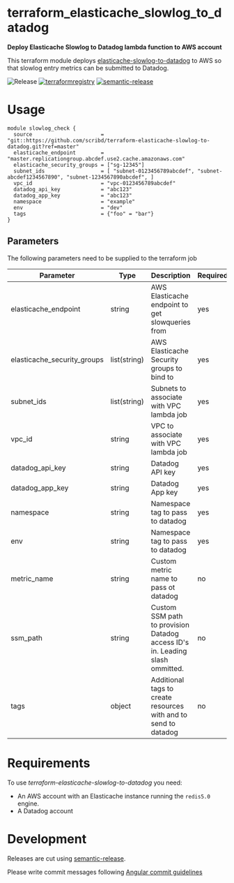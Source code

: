 # terraform_elasticache_slowlog_to_datadog

**Deploy Elasticache Slowlog to Datadog lambda function to AWS account**

This terraform module deploys [elasticache-slowlog-to-datadog](https://github.com/scribd/elasticache-slowlog-to-datadog)
to AWS so that slowlog entry metrics can be submitted to Datadog. 

![Release](https://github.com/scribd/terraform-elasticache-slowlog-to-datadog/workflows/Release/badge.svg)
[![terraformregistry](https://img.shields.io/badge/terraform-registry-blueviolet)](https://registry.terraform.io/modules/scribd/slowlog-to-datadog/elasticache)
[![semantic-release](https://img.shields.io/badge/%20%20%F0%9F%93%A6%F0%9F%9A%80-semantic--release-e10079.svg)](https://github.com/semantic-release/semantic-release)

# Usage

```
module slowlog_check {
  source                      = "git::https://github.com/scribd/terraform-elasticache-slowlog-to-datadog.git?ref=master"
  elasticache_endpoint        = "master.replicationgroup.abcdef.use2.cache.amazonaws.com"
  elasticache_security_groups = ["sg-12345"]
  subnet_ids                  = [ "subnet-0123456789abcdef", "subnet-abcdef1234567890", "subnet-1234567890abcdef", ]
  vpc_id                      = "vpc-0123456789abcdef"
  datadog_api_key             = "abc123"
  datadog_app_key             = "abc123"
  namespace                   = "example"
  env                         = "dev"
  tags                        = {"foo" = "bar"}
}
```

## Parameters

The following parameters need to be supplied to the terraform job

Parameter                   | Type         | Description                                                                  | Required | Default
----------------------------|--------------|------------------------------------------------------------------------------|----------|---------
elasticache_endpoint        | string       | AWS Elasticache endpoint to get slowqueries from                             | yes      | -
elasticache_security_groups | list(string) | AWS Elasticache Security groups to bind to                                   | yes      | []
subnet_ids                  | list(string) | Subnets to associate with VPC lambda job                                     | yes      | -
vpc_id                      | string       | VPC to associate with VPC lambda job                                         | yes      | -
datadog_api_key             | string       | Datadog API key                                                              | yes      | -
datadog_app_key             | string       | Datadog App key                                                              | yes      | -
namespace                   | string       | Namespace tag to pass to datadog                                             | yes      | -
env                         | string       | Namespace tag to pass to datadog                                             | yes      | -
metric_name                 | string       | Custom metric name to pass ot datadog                                        | no       | "elasticache.slowlog"
ssm_path                    | string       | Custom SSM path to provision Datadog access ID's in. Leading slash ommitted. | no       | "slowlog_check"
tags                        | object       | Additional tags to create resources with and to send to datadog              | no       | {}

# Requirements

To use *terraform-elasticache-slowlog-to-datadog* you need:

- An AWS account with an Elasticache instance running the `redis5.0` engine.
- A Datadog account

# Development

Releases are cut using [semantic-release](https://github.com/semantic-release/semantic-release).

Please write commit messages following [Angular commit guidelines](https://github.com/angular/angular.js/blob/master/DEVELOPERS.md#-git-commit-guidelines)

